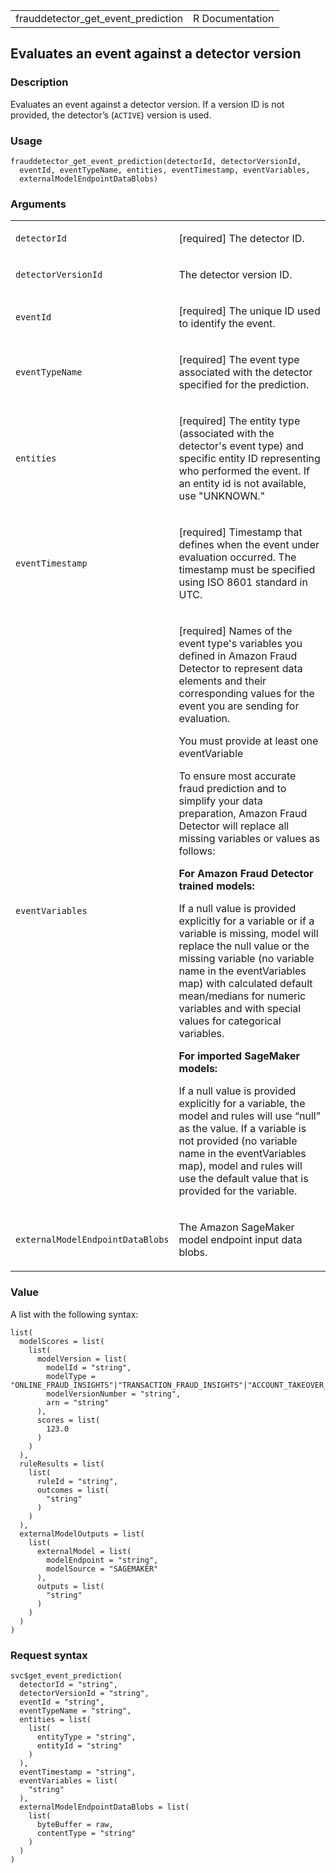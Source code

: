 <table style="width: 100%;">
<tbody>
<tr class="odd">
<td>frauddetector_get_event_prediction</td>
<td style="text-align: right;">R Documentation</td>
</tr>
</tbody>
</table>

## Evaluates an event against a detector version

### Description

Evaluates an event against a detector version. If a version ID is not
provided, the detector’s (`ACTIVE`) version is used.

### Usage

    frauddetector_get_event_prediction(detectorId, detectorVersionId,
      eventId, eventTypeName, entities, eventTimestamp, eventVariables,
      externalModelEndpointDataBlobs)

### Arguments

<table>
<colgroup>
<col style="width: 35%" />
<col style="width: 65%" />
</colgroup>
<tbody>
<tr class="odd">
<td><code
id="frauddetector_get_event_prediction_:_detectorId">detectorId</code></td>
<td><p>[required] The detector ID.</p></td>
</tr>
<tr class="even">
<td><code
id="frauddetector_get_event_prediction_:_detectorVersionId">detectorVersionId</code></td>
<td><p>The detector version ID.</p></td>
</tr>
<tr class="odd">
<td><code
id="frauddetector_get_event_prediction_:_eventId">eventId</code></td>
<td><p>[required] The unique ID used to identify the event.</p></td>
</tr>
<tr class="even">
<td><code
id="frauddetector_get_event_prediction_:_eventTypeName">eventTypeName</code></td>
<td><p>[required] The event type associated with the detector specified
for the prediction.</p></td>
</tr>
<tr class="odd">
<td><code
id="frauddetector_get_event_prediction_:_entities">entities</code></td>
<td><p>[required] The entity type (associated with the detector's event
type) and specific entity ID representing who performed the event. If an
entity id is not available, use "UNKNOWN."</p></td>
</tr>
<tr class="even">
<td><code
id="frauddetector_get_event_prediction_:_eventTimestamp">eventTimestamp</code></td>
<td><p>[required] Timestamp that defines when the event under evaluation
occurred. The timestamp must be specified using ISO 8601 standard in
UTC.</p></td>
</tr>
<tr class="odd">
<td><code
id="frauddetector_get_event_prediction_:_eventVariables">eventVariables</code></td>
<td><p>[required] Names of the event type's variables you defined in
Amazon Fraud Detector to represent data elements and their corresponding
values for the event you are sending for evaluation.</p>
<p>You must provide at least one eventVariable</p>
<p>To ensure most accurate fraud prediction and to simplify your data
preparation, Amazon Fraud Detector will replace all missing variables or
values as follows:</p>
<p><strong>For Amazon Fraud Detector trained models:</strong></p>
<p>If a null value is provided explicitly for a variable or if a
variable is missing, model will replace the null value or the missing
variable (no variable name in the eventVariables map) with calculated
default mean/medians for numeric variables and with special values for
categorical variables.</p>
<p><strong>For imported SageMaker models:</strong></p>
<p>If a null value is provided explicitly for a variable, the model and
rules will use “null” as the value. If a variable is not provided (no
variable name in the eventVariables map), model and rules will use the
default value that is provided for the variable.</p></td>
</tr>
<tr class="even">
<td><code
id="frauddetector_get_event_prediction_:_externalModelEndpointDataBlobs">externalModelEndpointDataBlobs</code></td>
<td><p>The Amazon SageMaker model endpoint input data blobs.</p></td>
</tr>
</tbody>
</table>

### Value

A list with the following syntax:

    list(
      modelScores = list(
        list(
          modelVersion = list(
            modelId = "string",
            modelType = "ONLINE_FRAUD_INSIGHTS"|"TRANSACTION_FRAUD_INSIGHTS"|"ACCOUNT_TAKEOVER_INSIGHTS",
            modelVersionNumber = "string",
            arn = "string"
          ),
          scores = list(
            123.0
          )
        )
      ),
      ruleResults = list(
        list(
          ruleId = "string",
          outcomes = list(
            "string"
          )
        )
      ),
      externalModelOutputs = list(
        list(
          externalModel = list(
            modelEndpoint = "string",
            modelSource = "SAGEMAKER"
          ),
          outputs = list(
            "string"
          )
        )
      )
    )

### Request syntax

    svc$get_event_prediction(
      detectorId = "string",
      detectorVersionId = "string",
      eventId = "string",
      eventTypeName = "string",
      entities = list(
        list(
          entityType = "string",
          entityId = "string"
        )
      ),
      eventTimestamp = "string",
      eventVariables = list(
        "string"
      ),
      externalModelEndpointDataBlobs = list(
        list(
          byteBuffer = raw,
          contentType = "string"
        )
      )
    )
